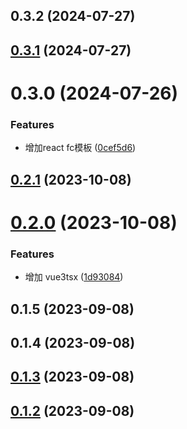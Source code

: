 

## 0.3.2 (2024-07-27)

## [0.3.1](https://github.com/cumt-robin/fe-dev-snippets/compare/0.3.0...0.3.1) (2024-07-27)

# 0.3.0 (2024-07-26)


### Features

* 增加react fc模板 ([0cef5d6](https://github.com/cumt-robin/fe-dev-snippets/commit/0cef5d6eb8674b1a63c6b024b827778abe8a607c))

## [0.2.1](https://github.com/cumt-robin/fe-dev-snippets/compare/0.2.0...0.2.1) (2023-10-08)

# [0.2.0](https://github.com/cumt-robin/fe-dev-snippets/compare/0.1.5...0.2.0) (2023-10-08)


### Features

* 增加 vue3tsx ([1d93084](https://github.com/cumt-robin/fe-dev-snippets/commit/1d93084c6cd51248f11d3cc51cce8b984e9590b1))

## 0.1.5 (2023-09-08)

## 0.1.4 (2023-09-08)

## [0.1.3](https://github.com/cumt-robin/fe-dev-snippets/compare/0.1.2...0.1.3) (2023-09-08)

## [0.1.2](https://github.com/cumt-robin/fe-dev-snippets/compare/0.1.1...0.1.2) (2023-09-08)